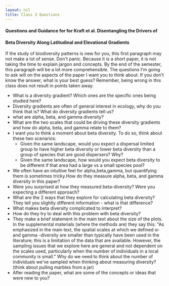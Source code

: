 ```yaml
---
layout: nil
title: Class 3 Questions
---
```


#### Questions and Guidance for for Kraft et al. Disentangling the Drivers of 
#### Beta Diversity Along Latitudinal and Elevational Gradients

If the study of biodiversity patterns is new for you, this first paragraph may 
not make a lot of sense. Don't panic. Because it is a short paper, it is not
taking the time to explain jargon and concepts. By the end of the semester, this 
paragraph will be a lot more comprehensible. The questions I'm going to ask will 
on the aspects of the paper I want you to think about. If you don't know the
answer, what is your best guess? Remember, being wrong in this class does not
result in points taken away. 

* What is a diversity gradient? Which ones are the specific ones being
studied here?
* Diversity gradients are often of general interest in ecology, why do you 
think that is? What do diversity gradients tell us?
* what are alpha, beta, and gamma diversity?
* What are the two scales that could be driving these diversity gradients and how 
do alpha, beta, and gamma relate to them?
* I want you to think a moment about beta diversity. To do so, think about these two scenarios:
    * Given the same landscape, would you expect a dispersal limited group to have higher beta diversity or lower beta diversity than a group of species that are good dispersers? Why?
    * Given the same landscape, how would you expect beta diversity to be different if that area had a large vs a small species pool?
* We often have an intuitive feel for alpha,beta,gamma, but quantifying them is sometimes tricky.How do they measure alpha, beta, and gamma diversity in this paper?
* Were you surprised at how they measured beta-diversity? Were you expecting
a different approach? 
* What are the 2 ways that they explore for calculating beta diversity? They tell you
slightly different information - what is that difference?
* What makes beta diversity complicated to interpret?
* How do they try to deal with this problem with beta diversity?
* They make a brief statement in the main text about the size of the plots. In
the supplemental materials (where the methods are) they say this:
"As emphasized in the main text, the spatial scales at which we defined 
α- and gamma -diversity are smaller than typically have been used in the literature; this is a limitation of the data that are available.  However, the sampling issues that we explore here are general and not dependent on the scales used, particularly when the number of individuals in a local 
community is small." Why do we need to think about the number of individuals
we've sampled when thinking about measuring diversity? (think about pulling marbles from
a jar)
* After reading the paper, what are some of the concepts or ideas that were
new to you?



